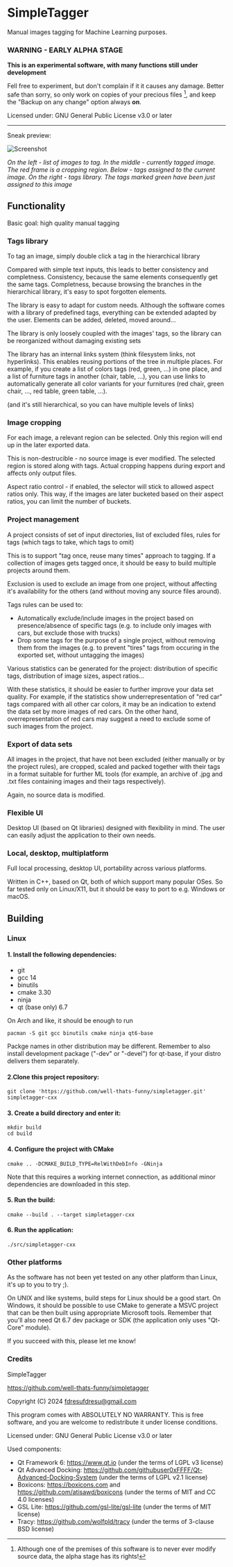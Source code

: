 # SimpleTagger

Manual images tagging for Machine Learning purposes.

### WARNING - EARLY ALPHA STAGE

**This is an experimental software, with many functions still under development**

Fell free to experiment, but don't complain if it it causes any damage. Better safe than sorry, so only work on copies of your precious files [^1], and keep the "Backup on any change" option always **on**.

Licensed under: GNU General Public License v3.0 or later

[^1]: Although one of the premises of this software is to never ever modify source data, the alpha stage has its rights!

---

Sneak preview:

![Screenshot](screenshot.png)

*On the left - list of images to tag. In the middle - currently tagged image. The red frame is a cropping region. Below - tags assigned to the current image. On the right - tags library. The tags marked green have been just assigned to this image*

## Functionality

Basic goal: high quality manual tagging

### Tags library

To tag an image, simply double click a tag in the hierarchical library

Compared with simple text inputs, this leads to better consistency and completness. Consistency, because the same elements consequently get the same tags. Completness, because browsing the branches in the hierarchical library, it's easy to spot forgotten elements.

The library is easy to adapt for custom needs. Although the software comes with a library of predefined tags, everything can be extended adapted by the user. Elements can be added, deleted, moved around...

The library is only loosely coupled with the images' tags, so the library can be reorganized without damaging existing sets

The library has an internal links system (think filesystem links, not hyperlinks). This enables reusing portions of the tree in multiple places. For example, if you create a list of colors tags (red, green, ...) in one place, and a list of furniture tags in another (chair, table, ...), you can use links to automatically generate all color variants for your furnitures (red chair, green chair, ..., red table, green table, ...). 

(and it's still hierarchical, so you can have multiple levels of links)

### Image cropping

For each image, a relevant region can be selected. Only this region will end up in the later exported data.

This is non-destrucible - no source image is ever modified. The selected region is stored along with tags. Actual cropping happens during export and affects only output files.

Aspect ratio control - if enabled, the selector will stick to allowed aspect ratios only. This way, if the images are later bucketed based on their aspect ratios, you can limit the number of buckets.

### Project management

A project consists of set of input directories, list of excluded files, rules for tags (which tags to take, which tags to omit)

This is to support "tag once, reuse many times" approach to tagging. If a collection of images gets tagged once, it should be easy to build multiple projects around them.

Exclusion is used to exclude an image from one project, without affecting it's availability for the others (and without moving any source files around).

Tags rules can be used to:
 * Automatically exclude/include images in the project based on presence/absence of specific tags (e.g. to include only images with cars, but exclude those with trucks)
 * Drop some tags for the purpose of a single project, without removing them from the images (e.g. to prevent "tires" tags from occuring in the exported set, without untagging the images)

Various statistics can be generated for the project: distribution of specific tags, distribution of image sizes, aspect ratios...

With these statistics, it should be easier to further improve your data set quality. For example, if the statistics show underrepresentation of "red car" tags compared with all other car colors, it may be an indication to extend the data set by more images of red cars. On the other hand, overrepresentation of red cars may suggest a need to exclude some of such images from the project.

### Export of data sets

All images in the project, that have not been excluded (either manually or by the project rules), are cropped, scaled and packed together with their tags in a format suitable for further ML tools (for example, an archive of .jpg and .txt files containing images and their tags respectively).

Again, no source data is modified. 

### Flexible UI

Desktop UI (based on Qt libraries) designed with flexibility in mind. The user can easily adjust the application to their own needs.

### Local, desktop, multiplatform

Full local processing, desktop UI, portability across various platforms.

Written in C++, based on Qt, both of which support many popular OSes. So far tested only on Linux/X11, but it should be easy to port to e.g. Windows or macOS.

## Building

### Linux

#### 1. Install the following dependencies:

 - git
 - gcc 14
 - binutils
 - cmake 3.30
 - ninja
 - qt (base only) 6.7

On Arch and like, it should be enough to run

    pacman -S git gcc binutils cmake ninja qt6-base

Packge names in other distribution may be different. Remember to also install development package ("-dev" or "-devel") for qt-base, if your distro delivers them separately.

#### 2.Clone this project repository:


    git clone 'https://github.com/well-thats-funny/simpletagger.git' simpletagger-cxx


#### 3. Create a build directory and enter it:


    mkdir build
    cd build


#### 4. Configure the project with CMake

    
    cmake .. -DCMAKE_BUILD_TYPE=RelWithDebInfo -GNinja


Note that this requires a working internet connection, as additional minor dependencies are downloaded in this step.

#### 5. Run the build:


    cmake --build . --target simpletagger-cxx


#### 6. Run the application:


    ./src/simpletagger-cxx


### Other platforms

As the software has not been yet tested on any other platform than Linux, it's up to you to try ;).

On UNIX and like systems, build steps for Linux should be a good start. On Windows, it should be possible to use CMake to generate a MSVC project that can be then built using appropriate Microsoft tools. Remember that you'll also need Qt 6.7 dev package or SDK (the application only uses "Qt-Core" module).

If you succeed with this, please let me know!


### Credits

SimpleTagger

https://github.com/well-thats-funny/simpletagger

Copyright (C) 2024 [fdresufdresu@gmail.com](mailto:fdresufdresu@gmail.com)

This program comes with ABSOLUTELY NO WARRANTY. This is free software, and you are welcome to redistribute it under license conditions.

Licensed under: GNU General Public License v3.0 or later

Used components:

* Qt Framework 6: https://www.qt.io (under the terms of LGPL v3 license)
* Qt Advanced Docking: https://github.com/githubuser0xFFFF/Qt-Advanced-Docking-System (under the terms of LGPL v2.1 license)
* Boxicons: https://boxicons.com and https://github.com/atisawd/boxicons (under the terms of MIT and CC 4.0 licenses)
* GSL Lite: https://github.com/gsl-lite/gsl-lite (under the terms of MIT license)
* Tracy: https://github.com/wolfpld/tracy (under the terms of 3-clause BSD license)
